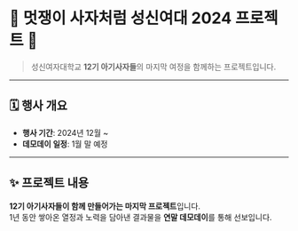 # 🌟 멋쟁이 사자처럼 성신여대 2024 프로젝트 🌟
 
> 성신여자대학교 **12기 아기사자들**의 마지막 여정을 함께하는 프로젝트입니다.

---

## 🗓 행사 개요

- **행사 기간**: 2024년 12월 ~   
- **데모데이 일정**: 1월 말 예정

---

## ✨ 프로젝트 내용

**12기 아기사자들이 함께 만들어가는 마지막 프로젝트**입니다.  
1년 동안 쌓아온 열정과 노력을 담아낸 결과물을 **연말 데모데이**를 통해 선보입니다.  
